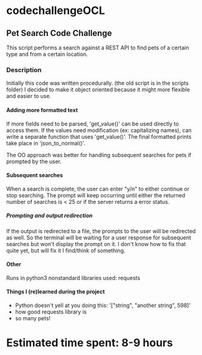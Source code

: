 # codechallengeOCL

## Pet Search Code Challenge

This script performs a search against a REST API to find pets of a certain type
and from a certain location.

### Description

Initially this code was written procedurally. (the old script is in the scripts folder)
I decided to make it object oriented because it might more flexible and easier to use.

#### Adding more formatted text
If more fields need to be parsed, 'get_value()' can be used directly to access them.
If the values need modification (ex: capitalizing names), can write a separate function
that uses 'get_value()'. The final formatted prints take place in 'json_to_normal()'.

The OO approach was better for handling subsequent searches for pets if prompted by the user.

#### Subsequent searches
When a search is complete, the user can enter "y/n" to either continue or stop searching.
The prompt will keep occurring until either the returned number of searches is < 25 or
if the server returns a error status.

##### Prompting and output redirection
If the output is redirected to a file, the prompts to the user will be redirected as well.
So the terminal will be waiting for a user response for subsequent searches but won't
display the prompt on it. I don't know how to fix that quite yet, but will fix it I
find/think of something.

#### Other
Runs in python3
nonstandard libraries used: requests

#### Things I (re)learned during the project
- Python doesn't yell at you doing this: '["string", "another string", 598]'
- how good requests library is
- so many pets!

# Estimated time spent: 8-9 hours
